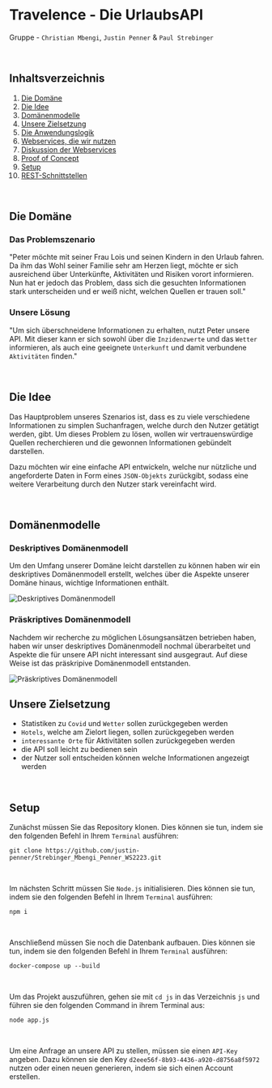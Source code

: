 # Travelence - Die UrlaubsAPI

Gruppe - `Christian Mbengi`, `Justin Penner` & `Paul Strebinger`

<br>

## Inhaltsverzeichnis

1. [Die Domäne](#die-domäne)
2. [Die Idee](#die-idee)
3. [Domänenmodelle](#domänenmodelle)
4. [Unsere Zielsetzung](#unsere-zielsetzung)
5. [Die Anwendungslogik](md/applicationLogic.md)
6. [Webservices, die wir nutzen](md/webservices.md)
7. [Diskussion der Webservices](md/comparisonApis.md)
8. [Proof of Concept](md/proofOfConcept.md)
9. [Setup](#setup)
10. [REST-Schnittstellen](md/REST.md)

<br>

<!-- ## A simple way to get information about a destination
... by getting Covid statistics <br>
... by getting hotels at destination <br>
... by getting places of interest at destination <br>
... by getting statics for destination (e.g. weather) <br>
[... read more](md/idea.md)

<br>

## API's we use
* [CovidAPI](https://rapidapi.com/api-sports/api/covid-193/) - to display Covid statistics for a certain day
* [PlacesAPI](https://rapidapi.com/opentripmap/api/places1) - to display places of interest
* [WeatherAPI](https://open-meteo.com/en/docs) - to display a weather forecast
* [GeoCodeAPI](https://nominatim.org/release-docs/latest/) - to translate coordinates and city names

<br>

## Data we add
- We get the country by the city with the help of a JSON object
- We display a list of hotels at the searched destination

<br> -->

## Die Domäne

### Das Problemszenario

"Peter möchte mit seiner Frau Lois und seinen Kindern in den Urlaub fahren. Da ihm das Wohl seiner Familie sehr am Herzen liegt, möchte er sich ausreichend über Unterkünfte, Aktivitäten und Risiken vorort informieren. Nun hat er jedoch das Problem, dass sich die gesuchten Informationen stark unterscheiden und er weiß nicht, welchen Quellen er trauen soll."

### Unsere Lösung

"Um sich überschneidene Informationen zu erhalten, nutzt Peter unsere API. Mit dieser kann er sich sowohl über die `Inzidenzwerte` und das `Wetter` informieren, als auch eine geeignete `Unterkunft` und damit verbundene `Aktivitäten` finden."

<br>

## Die Idee

Das Hauptproblem unseres Szenarios ist, dass es zu viele verschiedene Informationen zu simplen Suchanfragen, welche durch den Nutzer getätigt werden, gibt. Um dieses Problem zu lösen, wollen wir vertrauenswürdige Quellen recherchieren und die gewonnen Informationen gebündelt darstellen.

Dazu möchten wir eine einfache API entwickeln, welche nur nützliche und angeforderte Daten in Form eines `JSON-Objekts` zurückgibt, sodass eine weitere Verarbeitung durch den Nutzer stark vereinfacht wird.

<br>

## Domänenmodelle

### Deskriptives Domänenmodell

Um den Umfang unserer Domäne leicht darstellen zu können haben wir ein deskriptives Domänenmodell erstellt, welches über die Aspekte unserer Domäne hinaus, wichtige Informationen enthält.

<img src="./img/Descriptive-Domain-Model.svg" alt="Deskriptives Domänenmodell">

### Präskriptives Domänenmodell

Nachdem wir recherche zu möglichen Lösungsansätzen betrieben haben, haben wir unser deskriptives Domänenmodell nochmal überarbeitet und Aspekte die für unsere API nicht interessant sind ausgegraut. Auf diese Weise ist das präskripive Domänenmodell entstanden.

<img src="./img/Prescriptive-Domain-Model.svg" alt="Präskriptives Domänenmodell">

<br>

## Unsere Zielsetzung

- Statistiken zu `Covid` und `Wetter` sollen zurückgegeben werden
- `Hotels`, welche am Zielort liegen, sollen zurückgegeben werden
- `interessante Orte` für Aktivitäten sollen zurückgegeben werden
- die API soll leicht zu bedienen sein
- der Nutzer soll entscheiden können welche Informationen angezeigt werden

<br>

## Setup

Zunächst müssen Sie das Repository klonen. Dies können sie tun, indem sie den folgenden Befehl in Ihrem `Terminal` ausführen:

```console
git clone https://github.com/justin-penner/Strebinger_Mbengi_Penner_WS2223.git
```

<br>

Im nächsten Schritt müssen Sie `Node.js` initialisieren. Dies können sie tun, indem sie den folgenden Befehl in Ihrem `Terminal` ausführen:

```console
npm i
```

<br>

Anschließend müssen Sie noch die Datenbank aufbauen. Dies können sie tun, indem sie den folgenden Befehl in Ihrem `Terminal` ausführen:

```console
docker-compose up --build
```

<br>

Um das Projekt auszuführen, gehen sie mit `cd js` in das Verzeichnis `js` und führen sie den folgenden Command in ihrem Terminal aus:

```console
node app.js
```

<br>

Um eine Anfrage an unsere API zu stellen, müssen sie einen `API-Key` angeben. Dazu können sie den Key `d2eee56f-8b93-4436-a920-d8756a8f5972` nutzen oder einen neuen generieren, indem sie sich einen Account erstellen.